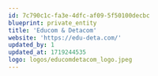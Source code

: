 ```yaml
---
id: 7c790c1c-fa3e-4dfc-af09-5f50100decbc
blueprint: private_entity
title: 'Educom & Detacom'
website: 'https://edu-deta.com/'
updated_by: 1
updated_at: 1719244535
logo: logos/educomdetacom_logo.jpeg
---
```

